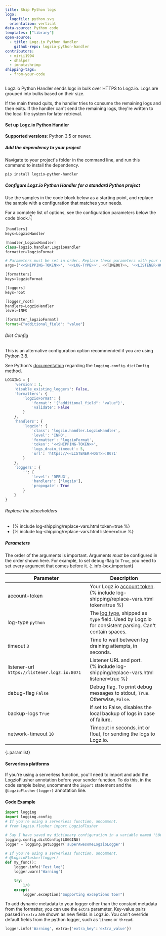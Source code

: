 ```yaml
---
title: Ship Python logs
logo:
  logofile: python.svg
  orientation: vertical
data-source: Python code
templates: ["library"]
open-source:
  - title: Logz.io Python Handler
    github-repo: logzio-python-handler
contributors:
  - mirii1994
  - shalper
  - imnotashrimp
shipping-tags:
  - from-your-code
---
```


Logz.io Python Handler sends logs in bulk over HTTPS to Logz.io.
Logs are grouped into bulks based on their size.

If the main thread quits,
the handler tries to consume the remaining logs and then exits.
If the handler can't send the remaining logs,
they're written to the local file system for later retrieval.

#### Set up Logz.io Python Handler

<div class="tasklist">

**Supported versions**: Python 3.5 or newer. 

##### Add the dependency to your project

Navigate to your project's folder in the command line, and run this command to install the dependency.

```shell
pip install logzio-python-handler
```

##### Configure Logz.io Python Handler for a standard Python project

Use the samples in the code block below as a starting point,
and replace the sample with a configuration that matches your needs.

For a complete list of options, see the configuration parameters below the code block.👇

```python
[handlers]
keys=LogzioHandler

[handler_LogzioHandler]
class=logzio.handler.LogzioHandler
formatter=logzioFormat

# Parameters must be set in order. Replace these parameters with your configuration.
args=('<<SHIPPING-TOKEN>>', '<<LOG-TYPE>>', <<TIMEOUT>>, '<<LISTENER-HOST>>:8071', <<DEBUG-FLAG>>)

[formatters]
keys=logzioFormat

[loggers]
keys=root

[logger_root]
handlers=LogzioHandler
level=INFO

[formatter_logzioFormat]
format={"additional_field": "value"}
```


###### Dict Config

This is an alternative configuration option recommended if you are using Python 3.8.

See Python's [documentation](https://docs.python.org/3/library/logging.config.html#configuration-file-format) regarding the `logging.config.dictConfig` method.

```python
LOGGING = {
    'version': 1,
    'disable_existing_loggers': False,
    'formatters': {
        'logzioFormat': {
            'format': '{"additional_field": "value"}',
            'validate': False
        }
    },
    'handlers': {
        'logzio': {
            'class': 'logzio.handler.LogzioHandler',
            'level': 'INFO',
            'formatter': 'logzioFormat',
            'token': '<<SHIPPING-TOKEN>>',
            'logs_drain_timeout': 5,
            'url': 'https://<<LISTENER-HOST>>:8071'
        }
    },
    'loggers': {
        '': {
            'level': 'DEBUG',
            'handlers': ['logzio'],
            'propogate': True
        }
    }
}
```

###### Replace the placeholders

* {% include log-shipping/replace-vars.html token=true %}
* {% include log-shipping/replace-vars.html listener=true %} 


##### Parameters

The order of the arguments is important. Arguments _must_ be configured in the order shown here.
For example, to set debug-flag to `True`,
you need to set every argument that comes before it.
{:.info-box.important}

| Parameter | Description |
|---|---|
| account-token <span class="required-param"></span> | Your Logz.io [account token](https://app.logz.io/#/dashboard/settings/general). <br> {% include log-shipping/replace-vars.html token=true %} |
| log-type <span class="default-param">`python`</span> | The [log type](https://docs.logz.io/user-guide/log-shipping/built-in-log-types.html), shipped as `type` field. Used by Logz.io for consistent parsing. Can't contain spaces. |
| timeout <span class="default-param">`3`</span> | Time to wait between log draining attempts, in seconds. |
| listener-url <span class="default-param">`https://listener.logz.io:8071`</span> | Listener URL and port. <br> {% include log-shipping/replace-vars.html listener=true %} |
| debug-flag <span class="default-param">`False`</span> | Debug flag. To print debug messages to stdout, `True`. Otherwise, `False`. |
| backup-logs <span class="default-param">`True`</span>| If set to False, disables the local backup of logs in case of failure. |
| network-timeout <span class="default-param">`10`</span> | Timeout in seconds, int or float, for sending the logs to Logz.io. |
{:.paramlist}

#### Serverless platforms

If you're using a serverless function, you'll need to import and add the LogzioFlusher annotation before your sender function. To do this, in the code sample below, uncomment the `import` statement and the `@LogzioFlusher(logger)` annotation line.

#### Code Example
```python
import logging
import logging.config
# If you're using a serverless function, uncomment.
# from logzio.flusher import LogzioFlusher

# Say I have saved my dictionary configuration in a variable named 'LOGGING' - see 'Dict Config' sample section
logging.config.dictConfig(LOGGING)
logger = logging.getLogger('superAwesomeLogzioLogger')

# If you're using a serverless function, uncomment.
# @LogzioFlusher(logger)
def my_func():
    logger.info('Test log')
    logger.warn('Warning')

    try:
        1/0
    except:
        logger.exception("Supporting exceptions too!")
```


To add dynamic metadata to your logger
other than the constant metadata from the formatter,
you can use the `extra` parameter.
Key-value pairs passed in `extra` are shown as new fields in Logz.io.
You can't override default fields from the python logger,
such as `lineno` or `thread`.

```python
logger.info('Warning', extra={'extra_key':'extra_value'})
```

</div>
